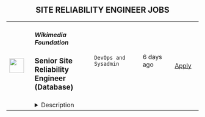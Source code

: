 <div align="center"><h2>SITE RELIABILITY ENGINEER JOBS</h2></div><table><tr>
                <td width="100" height="100" rowspan="2">
                    <img src="https://wwr-pro.s3.amazonaws.com/logos/0093/3276/logo.gif" width="38px" height="auto">
                </td>
                <td width="300">
                    <h5>Wikimedia Foundation</h5>
                    <h3> Senior Site Reliability Engineer (Database)</h3>
                </td>
                <td width="300">
                    <code>DevOps and Sysadmin</code>
                </td>
                <td width="200">
                <text>6 days ago</text>
                </td>
                <td width="100" rowspan="2">
                <a href="https://weworkremotely.com/remote-jobs/wikimedia-foundation-senior-site-reliability-engineer-database" align="right" target="_blank">Apply</a>
                </td>
            </tr>
            <tr>
                <td colspan="3">
                <details><summary>Description</summary>
                <img src="https://we-work-remotely.imgix.net/logos/0093/3276/logo.gif?ixlib=rails-4.0.0&w=50&h=50&dpr=2&fit=fill&auto=compress" />

<p>
  <strong>Headquarters:</strong> San Francisco 
    <br /><strong>URL:</strong> <a href="https://wikimediafoundation.org">https://wikimediafoundation.org</a>
</p>

<div>
<strong><br>Summary<br></strong><br>
</div><div>The Wikimedia Foundation is seeking a Senior Site Reliability Engineer (Databases). Our objective is to make the sum of all human knowledge available to everyone, and we persist most of this knowledge in MariaDB. Our project sites are some of the most highly trafficked on the internet, with more page views per engineer than any other site.</div><div>
<br>As a Senior Site Reliability Engineer for databases at the Wikimedia Foundation, you will be part of a small, focused team of skilled and experienced engineers. In this role, you will be responsible for ensuring the health of our database systems - including their availability and performance. Your responsibilities will include troubleshooting issues, planning for disaster recovery, and enhancing and maintaining backups. You do not have to be a database expert but must be willing to be trained to be one.</div><div>
<br>The work we do is crucial and is used by hundreds of millions of people. This is a unique opportunity to have a huge impact.</div><div><strong><br>Responsibilities</strong></div><ul>
<li>Implementation, maintenance and troubleshooting of relational database systems in production and staging environments</li>
<li>Database performance tuning, high availability, replication, backups, and general optimization</li>
<li>Supporting the development and deployment of new services and systems</li>
<li>Handling configuration management, (Debian) package maintenance, patching and building, working with upstream on bug identification and resolution</li>
<li>Improving observability (alerting, metrics, monitoring) of database infrastructure</li>
<li>Multi-datacenter design, capacity and infrastructure planning</li>
<li>Taking part in incident response, diagnosis and follow-up on system outages or alerts across Wikimedia’s production infrastructure and participating in an on call rotation</li>
<li>Sharing our<a href="https://wikimediafoundation.org/wiki/Values"> values</a> and work in accordance with them</li>
</ul><div><strong>Qualifications</strong></div><ul>
<li>5+ years experience in an DBA/SRE/Operations/DevOps role as part of a team</li>
<li>Experience with Open Source configuration management and orchestration tools (Puppet, Ansible, Chef, SaltStack, etc.), as well as modern observability infrastructure (Prometheus, Grafana, Graphite, Logstash/Kibana, Icinga/Nagios, etc.)</li>
<li>Advanced knowledge of Linux and IO/data storage concepts, internals and troubleshooting</li>
<li>Experience with managing remotely both bare-metal servers and virtualized environments</li>
<li>Proficient at automation/programming/scripting skills</li>
<li>Experience with high traffic and highly available website architectures and operations</li>
<li>Strong English language skills</li>
<li>Ability to work independently in a fast paced environment, as an effective part of a globally distributed team, including ticket tracking systems and asynchronous communication tools</li>
<li>B.S. or M.S. in Computer Science or equivalent work experience</li>
</ul><div><strong>Optional qualifications</strong></div><ul>
<li>Advanced level of experience with MariaDB or MySQL database administration and replication topologies at scale</li>
<li>Proficiency in SQL</li>
<li>Solid knowledge of relational database concepts and working experience with storage systems and architecturesExperience with LAMP stack technologies (PHP/HHVM, memcached/Redis) - MediaWiki experience is a definite plus</li>
<li>Experience with advanced distributed storage and database systems (Swift, Ceph, Cassandra, etc.) or graph databases (Titan, Blazegraph, etc.) is a big plus</li>
<li>Experience in architecture, design, and implementation of persistent data storage &amp; query infrastructure</li>
<li>Strong track record of open source contributions is a major plus</li>
</ul><div><strong>About the Wikimedia Foundation</strong></div><div>
<br>The Wikimedia Foundation is the nonprofit organization that operates Wikipedia and the other Wikimedia free knowledge projects. Our vision is a world in which every single human can freely share in the sum of all knowledge. We believe that everyone has the potential to contribute something to our shared knowledge, and that everyone should be able to access that knowledge freely. We host Wikipedia and the Wikimedia projects, build software experiences for reading, contributing, and sharing Wikimedia content, support the volunteer communities and partners who make Wikimedia possible, and advocate for policies that enable Wikimedia and free knowledge to thrive. <br><br>
</div><div>The Wikimedia Foundation is a charitable, not-for-profit organization that relies on donations. We receive donations from millions of individuals around the world, with an average donation of about $15. We also receive donations through institutional grants and gifts. The Wikimedia Foundation is a United States 501(c)(3) tax-exempt organization with offices in San Francisco, California, USA.</div><div>
<strong><em><br>As an equal opportunity employer, the Wikimedia Foundation values having a diverse workforce and continuously strives to maintain an inclusive and equitable workplace. We encourage people with a diverse range of backgrounds to apply. We do not discriminate against any person based upon their race, traits historically associated with race, religion, color, national origin, sex, pregnancy or related medical conditions, parental status, sexual orientation, gender identity, gender expression, age, status as a protected veteran, status as an individual with a disability, genetic information, or any other legally protected characteristics.<br></em></strong><br>
</div><div>The Wikimedia Foundation is a remote-first organization with staff members including contractors based in more than 50 countries. Salaries at the Wikimedia Foundation are set in a way that is competitive, equitable, and consistent with our values and culture. The anticipated annual pay range of this position for applicants based within the United States is US$ 101,161 to US$ 157,200  with multiple individualized factors, including cost of living in the location, being the determinants of the offered pay. For applicants located outside of the US, the pay range will be adjusted to the country of hire. We neither ask for nor take into consideration the salary history of applicants. The compensation for a successful applicant will be based on their skills, experience and location.</div><div>
<br>All applicants can reach out to their recruiter to understand more about the specific pay range for their location during the interview process.<br><br>
</div><div>
<strong><em>If you are a qualified applicant requiring assistance or an accommodation to complete any step of the application process due to a disability, you may contact us at recruiting@wikimedia.org or (415) 839-6885.<br></em></strong><br>
</div>

<p><strong>To apply:</strong> <a href="https://weworkremotely.com/remote-jobs/wikimedia-foundation-senior-site-reliability-engineer-database">https://weworkremotely.com/remote-jobs/wikimedia-foundation-senior-site-reliability-engineer-database</a></p>

                </details>
                </td>
            </tr>,<tr>
                <td width="100" height="100" rowspan="2">
                    <img src="https://pbs.twimg.com/profile_images/1387074696831672327/C7WTpiAb_400x400.jpg" width="38px" height="auto">
                </td>
                <td width="300">
                    <h5>Expensify</h5>
                    <h3>Site Reliability Engineer</h3>
                </td>
                <td width="300">
                    <code></code>
                </td>
                <td width="200">
                <text>0 days ago</text>
                </td>
                <td width="100" rowspan="2">
                <a href="https://we.are.expensify.com/remote-sre" align="right" target="_blank">Apply</a>
                </td>
            </tr>
            <tr>
                <td colspan="3">
                <details><summary>Description</summary>
                <div class="sqs-block html-block sqs-block-html" data-block-type="2" id="block-eac634bede3baddc19ab"><div class="sqs-block-content">

<div class="sqs-html-content">
  <h2 style="white-space:pre-wrap;">Your Mission,&nbsp;Should You Choose to Accept:</h2><p class="" style="white-space:pre-wrap;">Join our passionate team of top-notch engineers to solve a real-world problem, and help people spend less time managing expenses and more time pursuing their real goals. As we revolutionize the way people manage their expenses, being part of the Expensify team means building the easiest, fastest, and most efficient platform to automate everything expense-related.</p><p class="" style="white-space:pre-wrap;">Our employees work from all over the world, but if you're looking for a change of scene we offer visa sponsorship and relocation assistance to join us at one of our rad locations:</p><ul data-rte-list="default"><li><p class="" style="white-space:pre-wrap;">San Francisco </p></li><li><p class="" style="white-space:pre-wrap;">Portland </p></li><li><p class="" style="white-space:pre-wrap;">Michigan </p></li><li><p class="" style="white-space:pre-wrap;">New York </p></li><li><p class="" style="white-space:pre-wrap;">London </p></li><li><p class="" style="white-space:pre-wrap;">Melbourne</p></li></ul><p class="" style="white-space:pre-wrap;">Even though we work hard at Expensify, we make sure our employees are happy. Our most talked about perk is our<a href="https://we.are.expensify.com/explore-the-world"> Offshore</a> where we spend a month abroad working from a remote location as a team. This year we’re going to Bali, do you want to join?</p><h2 style="white-space:pre-wrap;">About Site Reliability Engineering at Expensify</h2><p class="" style="white-space:pre-wrap;">The SRE team is responsible for overseeing the development, implementation, and maintenance of the infrastructure used by our applications. We work closely with the product development and engineering teams to expand and enhance our deeply integrated service platform. Our goal is to develop and support the systems and automations that drive our business-critical platform, ensuring high uptime and quality deployments, while maintaining operational flexibility.</p><h2 style="white-space:pre-wrap;">About You</h2><p class="" style="white-space:pre-wrap;">Whether you’re tuning configs or writing a new automation task, you’re self-driven and collaborative. You’re an autonomous individual who is passionate about building a stable product. You’re open to working with our engineering and customer-facing teams to make sure we’re growing in the best possible way. You’re excited by our culture of <a href="https://we.are.expensify.com/inclusion">Live Rich, Have Fun, and Save the World</a>, and have an ambition you’re incredibly passionate about that Expensify can help you achieve.</p><p class="" style="white-space:pre-wrap;">As a Site Reliability Engineer, your responsibilities will include:</p><ul data-rte-list="default"><li><p class="" style="white-space:pre-wrap;">Implementing and maintaining systems that monitor networks, server health, and application performance.</p></li><li><p class="" style="white-space:pre-wrap;">Configuring infrastructure systems to provide load balancing, application firewalls, reverse proxying, and related services.</p></li><li><p class="" style="white-space:pre-wrap;">Creating and implementing security policies that protect us and our customers.</p></li><li><p class="" style="white-space:pre-wrap;">Striving to deliver high availability and data redundancy throughout our platform.</p></li><li><p class="" style="white-space:pre-wrap;">Designing tools to help our entire engineering organization be as productive as possible.</p></li></ul><p class="" style="white-space:pre-wrap;">We’re looking for someone who:</p><ul data-rte-list="default"><li><p class="" style="white-space:pre-wrap;">Communicates well, both interpersonally and in their code.</p></li><li><p class="" style="white-space:pre-wrap;">Knows how to solve problems by automating their solutions.</p></li><li><p class="" style="white-space:pre-wrap;">Has a strong foundation in security from a software, systems, and network standpoint.</p></li><li><p class="" style="white-space:pre-wrap;">Has experience with Linux system configuration, administration, and tuning.</p></li><li><p class="" style="white-space:pre-wrap;">Has experience with automated configuration management, and continuous integration (CI) systems.</p></li><li><p class="" style="white-space:pre-wrap;">Understands the role and impact that infrastructure can have on the organization as a whole.</p></li><li><p class="" style="white-space:pre-wrap;">Is passionate about “getting under the hood” of systems and technologies to understand their inner workings, and fix what needs fixing.</p></li></ul><p class="" style="white-space:pre-wrap;">We’re looking for people who already have a strong background in Linux system administration to join the team. We use this as the foundation for your launchpad in Expensify, with an expectation that you’re able to carry those skills into domains you have yet to dip your feet into.</p><h2 style="white-space:pre-wrap;">Compensation &amp; Benefits</h2><ul data-rte-list="default"><li><p class="" style="white-space:pre-wrap;">Full-time, salaried position</p></li><li><p class="" style="white-space:pre-wrap;">401k with employer match</p></li><li><p class="" style="white-space:pre-wrap;">100% Medical/Dental/Mental Health support/Vision contributions</p></li><li><p class="" style="white-space:pre-wrap;">$20k annual family planning benefit through Carrot</p></li><li><p class="" style="white-space:pre-wrap;">Three months of fully paid leave, with up to six months for birthing parents</p></li><li><p class="" style="white-space:pre-wrap;">Commuter benefits</p></li><li><p class="" style="white-space:pre-wrap;">Free lunch</p></li><li><p class="" style="white-space:pre-wrap;">Flexible vacation policy</p></li><li><p class="" style="white-space:pre-wrap;">Relocation available</p></li></ul><h2 style="white-space:pre-wrap;">Next Steps</h2><p class="" style="white-space:pre-wrap;">Applying is easy, but it takes time. See, while we know you're awesome, it's actually really hard and time consuming to find you in the midst of literally hundreds of other applications we get from everyone else. So this is where we're going to ask our first favor: can you make it really easy and obvious how great you are, so we don't accidentally overlook you? There are many ways to do that, but the easiest way to help us out is by answering the following questions:</p><ol data-rte-list="default"><li><p class="" style="white-space:pre-wrap;">What's the URL of your website? If you don't have one, why not?</p></li><li><p class="" style="white-space:pre-wrap;">What's your admin/coding history? When did you start, and what have you done between then and now?</p></li><li><p class="" style="white-space:pre-wrap;">What do you want to do with the rest of your life, and how is Expensify a step toward your long-term goals? <em>(We’re serious, we want to know! Share what you’re comfortable sharing, but we are a group of ambitious individuals building a community of people who want to achieve success in every aspect of our lives, and we encourage employees to figure out how they can use Expensify to realize their personal goals with the support of the company around them.)</em></p></li><li><p class="" style="white-space:pre-wrap;">How did you hear about us? A job posting? Chalk on a sidewalk? From a friend? Let us know where you saw this opening.</p></li></ol><h2 style="white-space:pre-wrap;">Resume not your thing? That’s great, we don’t really read them anyway! Forward your responses to the questions to <a href="mailto:apply@expensify.com">apply@expensify.com</a>. We're excited to hear from you!</h2>
</div>



</div></div>
                </details>
                </td>
            </tr></table>
